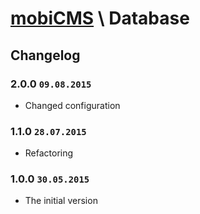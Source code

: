 # [mobiCMS](http://mobicms.net) \ Database

## Changelog

### 2.0.0 `09.08.2015`
  * Changed configuration

### 1.1.0 `28.07.2015`
  * Refactoring

### 1.0.0 `30.05.2015`
  * The initial version
